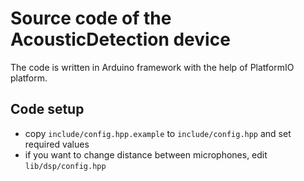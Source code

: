 # Source code of the AcousticDetection device

The code is written in Arduino framework with the help of PlatformIO platform.


## Code setup
- copy `include/config.hpp.example` to `include/config.hpp` and set required values
- if you want to change distance between microphones, edit `lib/dsp/config.hpp`